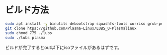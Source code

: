# ビルド方法
```bash
sudo apt install -y binutils debootstrap squashfs-tools xorriso grub-pc-bin grub-efi-ia32-bin grub-efi-amd64-bin mtools git
git clone htps://github.com/Plasma-Linux/LUBS_U-Plasmalinux
sudo chmod 775 ./lubs
sudo ./lubs plasma
```

ビルドが完了するとout以下にisoファイルがあるはずです。
